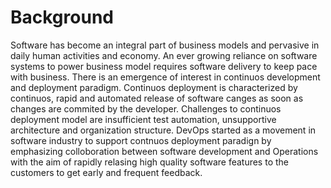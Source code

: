 # Background
Software has become an integral part of business models and pervasive in daily human activities and economy. An ever growing reliance on software systems to power business model requires software delivery to keep pace with business. There is an emergence of interest in continuos development and deployment paradigm. Continuos deployment is characterized by continuos, rapid and automated release of software canges as soon as changes are commited by the developer. Challenges to continuos deployment model are insufficient test automation, unsupportive architecture and organization structure. DevOps started as a movement in software industry to support contnuos deployment paradign by emphasizing colloboration between software development and Operations with the aim of rapidly relasing high quality software features to the customers to get early and frequent feedback.



